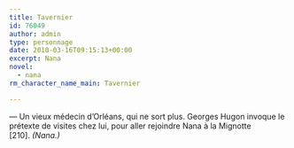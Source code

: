 ```yaml
---
title: Tavernier
id: 76049
author: admin
type: personnage
date: 2010-03-16T09:15:13+00:00
excerpt: Nana
novel:
  - nana
rm_character_name_main: Tavernier

---
```

— Un vieux médecin d&rsquo;Orléans, qui ne sort plus. Georges Hugon invoque le prétexte de visites chez lui, pour aller rejoindre Nana à la Mignotte [210]. _(Nana.)_